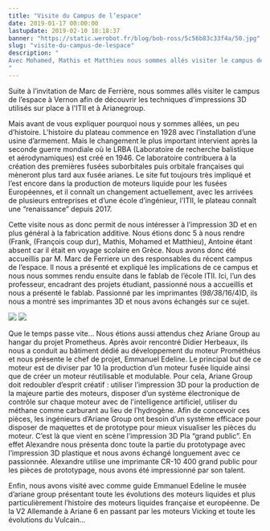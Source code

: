 ```yaml
---
title: "Visite du Campus de l’espace"
date: 2019-01-17 00:00:00
lastupdate: 2019-02-10 18:18:37
banner: "https://static.werobot.fr/blog/bob-ross/5c56b83c33f4a/50.jpg"
slug: "visite-du-campus-de-lespace"
description: " 
Avec Mohamed, Mathis et Matthieu nous sommes allés visiter le campus de l'espace à Vernon suite à l'invitation de Marc Ferrière
"
---
```

Suite à l’invitation de Marc de Ferrière, nous sommes allés visiter le campus de l’espace à Vernon afin de découvrir les techniques d'impressions 3D utilisés sur place à l'ITII et à Arianegroup.

Mais avant de vous expliquer pourquoi nous y sommes allées, un peu d’histoire. L’histoire du plateau commence en 1928 avec l’installation d’une usine d’armement. Mais le changement le plus important intervient après la seconde guerre mondiale où le LRBA (Laboratoire de recherche balistique et aérodynamiques) est créé en 1946. Ce laboratoire contribuera à la création des premières fusées suborbitales puis orbitale françaises qui mèneront plus tard aux fusée arianes. Le site fut toujours très impliqué et l’est encore dans la production de moteurs liquide pour les fusées Européennes, et il connaît un changement actuellement, avec les arrivées de plusieurs entreprises et d’une école d’ingénieur, l’ITII, le plateau connaît une “renaissance” depuis 2017.

Cette visite nous as donc permit de nous intéresser à l’impression 3D et en plus général à la fabrication additive. Nous étions donc 5 à nous rendre (Frank, (François coup dur), Mathis, Mohamed et Matthieu), Antoine étant absent car il était en voyage scolaire en Grèce. Nous avons donc été accueillis par M. Marc de Ferriere un des responsables du récent campus de l’espace. Il nous a présenté et expliqué les implications de ce campus et nous nous sommes rendu ensuite dans le fablab de l’école ITII. Ici, l’un des professeur, encadrant des projets étudiant, passionné nous a accueillis et nous a présenté le fablab. Passionné par les imprimantes (9*8/3*8/16/4)D, ils nous a montré ses imprimantes 3D et nous avons échangés sur ce sujet.

![](https://static.werobot.fr/blog/bob-ross/5c4df4ca91ba1/50.jpg)
![](https://static.werobot.fr/blog/bob-ross/5c4df3a0bfe78/50.jpg)

Que le temps passe vite… Nous étions aussi attendus chez Ariane Group au hangar du projet Prometheus. Après avoir rencontré Didier Herbeaux, ils nous a conduit au bâtiment dédié au développement du moteur Prométhéus et nous présente le chef de projet, Emmanuel Edeline. Le principal but de ce moteur est de diviser par 10 la production d’un moteur fusée liquide ainsi que de créer un moteur réutilisable et modulable. Pour cela, Ariane Group doit redoubler d’esprit créatif : utiliser l’impression 3D pour la production de la majeure partie des moteurs, disposer d’un système électronique de contrôle sur chaque moteur avec de l'intelligence artificiel, utiliser du méthane comme carburant au lieu de l’hydrogène. Afin de concevoir ces pièces, les ingénieurs d’Ariane Group ont besoin d’un système efficace pour disposer de maquettes et de prototype pour mieux visualiser les pièces du moteur. C’est là que vient en scène l’impression 3D Pla “grand public”. En effet Alexandre nous présenta donc toute la partie du prototypage avec l’impression 3D plastique et nous avons échangé longuement avec ce passionnée. Alexandre utilise une imprimante CR-10 400 grand public pour les pièces de prototypage, nous avons été impressionné par son talent.

Enfin, nous avons visité avec comme guide Emmanuel Edeline le musée d’ariane group présentant toute les évolutions des moteurs liquides et plus particulièrement l’histoire des moteurs liquides française et européenne. De la V2 Allemande à Ariane 6 en passant par les       moteurs Vicking et toute les évolutions du Vulcain...

    